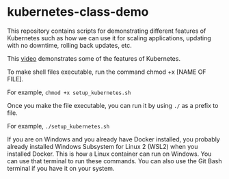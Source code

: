 # kubernetes-class-demo
This repository contains scripts for demonstrating different features of Kubernetes such as how we can use it for scaling applications, updating with no downtime, rolling back updates, etc.

This [video]([https://screenapp.io/app/#/shared/3d44a228-dc83-4f29-b85b-d4383fcaa921]) demonstrates some of the features of Kubernetes.

To make shell files executable, run the command chmod +x [NAME OF FILE]. 

For example, `chmod +x setup_kubernetes.sh`

Once you make the file executable, you can run it by using `./` as a prefix to file.

For example, `./setup_kubernetes.sh`

If you are on Windows and you already have Docker installed, you probably already installed Windows Subsystem for Linux 2 (WSL2) when you installed Docker. This is how a Linux container can run on Windows. You can use that terminal to run these commands. You can also use the Git Bash terminal if you have it on your system.

